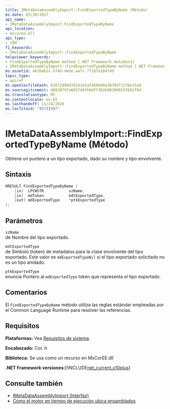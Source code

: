 ```yaml
---
title: IMetaDataAssemblyImport::FindExportedTypeByName (Método)
ms.date: 03/30/2017
api_name:
- IMetaDataAssemblyImport.FindExportedTypeByName
api_location:
- mscoree.dll
api_type:
- COM
f1_keywords:
- IMetaDataAssemblyImport::FindExportedTypeByName
helpviewer_keywords:
- FindExportedTypeByName method [.NET Framework metadata]
- IMetaDataAssemblyImport::FindExportedTypeByName method [.NET Framework metadata]
ms.assetid: 46264b2c-574d-4dde-aafc-77187a104fdd
topic_type:
- apiref
ms.openlocfilehash: b1672d98d76241e5af4b6b60a38785f1278e15a8
ms.sourcegitcommit: d8020797a6657d0fbbdff362b80300815f682f94
ms.translationtype: MT
ms.contentlocale: es-ES
ms.lasthandoff: 11/24/2020
ms.locfileid: "95731597"
---
```

# <a name="imetadataassemblyimportfindexportedtypebyname-method"></a>IMetaDataAssemblyImport::FindExportedTypeByName (Método)

Obtiene un puntero a un tipo exportado, dado su nombre y tipo envolvente.  
  
## <a name="syntax"></a>Sintaxis  
  
```cpp  
HRESULT FindExportedTypeByName (  
    [in]  LPCWSTR           szName,
    [in]  mdToken           mdtExportedType,
    [out] mdExportedType    *ptkExportedType  
);  
```  
  
## <a name="parameters"></a>Parámetros  

 `szName`  
 de Nombre del tipo exportado.  
  
 `mdtExportedType`  
 de Símbolo (token) de metadatos para la clase envolvente del tipo exportado. Este valor es `mdExportedTypeNil` si el tipo exportado solicitado no es un tipo anidado.  
  
 `ptkExportedType`  
 enuncia Puntero al `mdExportedType` token que representa el tipo exportado.  
  
## <a name="remarks"></a>Comentarios  

 El `FindExportedTypeByName` método utiliza las reglas estándar empleadas por el Common Language Runtime para resolver las referencias.  
  
## <a name="requirements"></a>Requisitos  

 **Plataformas:** Vea [Requisitos de sistema](../../get-started/system-requirements.md).  
  
 **Encabezado:** Cor. h  
  
 **Biblioteca:** Se usa como un recurso en MsCorEE.dll  
  
 **.NET Framework versiones:**[!INCLUDE[net_current_v10plus](../../../../includes/net-current-v10plus-md.md)]  
  
## <a name="see-also"></a>Consulte también

- [IMetaDataAssemblyImport (Interfaz)](imetadataassemblyimport-interface.md)
- [Cómo el motor en tiempo de ejecución ubica ensamblados](../../deployment/how-the-runtime-locates-assemblies.md)

